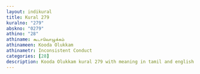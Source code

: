 ```yaml
---
layout: indikural
title: Kural 279
kuralno: "279"
abskno: "0279"
athino: "28"
athiname: கூடாவொழுக்கம்
athinameen: Kooda Olukkam
athinametr: Inconsistent Conduct
categories: [28]
description: Kooda Olukkam kural 279 with meaning in tamil and english 
---
```


